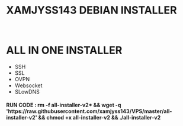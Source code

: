 # XAMJYSS143 DEBIAN INSTALLER
<br/>
<h1>ALL IN ONE INSTALLER</h1>
<ul>
<li>SSH</li>
<li>SSL</li>
<li>OVPN</li>
<li>Websocket</li>
<li>SLowDNS</li>
</ul>
<h4>RUN CODE :  <b>rm -f all-installer-v2* && wget -q 'https://raw.githubusercontent.com/xamjyss143/VPS/master/all-installer-v2' && chmod +x all-installer-v2 && ./all-installer-v2</b></h4>
